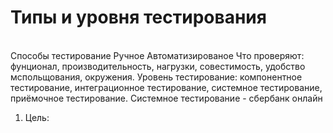 # Типы и уровня тестирования
<br> Способы тестирование 
 Ручное
 Автоматизированое
 Что проверяют: фунционал, производительность, нагрузки, совестимость, удобство мспольщования, окружения.
 Уровень тестирование: компонентное тестирование, интеграционное тестирование, системное тестирование, приёмочное тестирование.
 Системное тестирование - сбербанк онлайн
 </br>
 1. Цель: 

